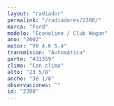 ```yaml
---
layout: "radiador"
permalink: "/radiadores/2308/"
marca: "Ford"
modelo: "Econoline / Club Wagon"
ano: "2002"
motor: "V8 4.6 5.4"
transmision: "Automática"
parte: "431359"
clima: "Con clima"
alto: "23 5/8"
ancho: "30 1/8"
observaciones: ""
id: "2308"
---
```


